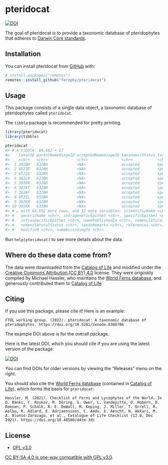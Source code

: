 
<!-- README.md is generated from README.Rmd. Please edit that file -->

# pteridocat

<!-- badges: start -->

[![DOI](https://zenodo.org/badge/474876749.svg)](https://zenodo.org/badge/latestdoi/474876749)
<!-- badges: end -->

The goal of pteridocat is to provide a taxonomic database of
pteridophytes that adheres to [Darwin Core
standards](https://dwc.tdwg.org/).

## Installation

You can install pteridocat from [GitHub](https://github.com/) with:

``` r
# install.packages("remotes")
remotes::install_github("fernphy/pteridocat")
```

## Usage

This package consists of a single data object, a taxonomic database of
pteridophytes called `pteridocat`.

The `tibble` package is recommended for pretty printing.

``` r
library(pteridocat)
library(tibble)

pteridocat
#> # A tibble: 64,602 × 17
#>    taxonID parentNameUsageID acceptedNameUsageID taxonomicStatus taxonRank
#>    <chr>   <chr>             <chr>               <chr>           <chr>    
#>  1 392BH   632BH             <NA>                accepted        species  
#>  2 6F23D   632BH             <NA>                accepted        species  
#>  3 6F226   632BH             <NA>                accepted        species  
#>  4 392L6   632BH             <NA>                accepted        species  
#>  5 392KN   632BH             <NA>                accepted        species  
#>  6 392KT   632BH             <NA>                accepted        species  
#>  7 392KF   632BH             <NA>                accepted        species  
#>  8 6F25L   632BH             <NA>                accepted        species  
#>  9 392KM   632BH             <NA>                accepted        species  
#> 10 392KK   632BH             <NA>                accepted        species  
#> # … with 64,592 more rows, and 12 more variables: scientificName <chr>,
#> #   genericName <chr>, infragenericEpithet <chr>, specificEpithet <chr>,
#> #   infraspecificEpithet <chr>, namePublishedIn <chr>, nomenclaturalCode <chr>,
#> #   nomenclaturalStatus <chr>, taxonRemarks <chr>, references <chr>,
#> #   modified <chr>, nameAccordingTo <chr>
```

Run `help(pteridocat)` to see more details about the data.

## Where do these data come from?

The data were downloaded from the [Catalog of
Life](https://www.catalogueoflife.org/) and modified under the [Creative
Commons Attribution (CC BY)
4.0](https://creativecommons.org/licenses/by/4.0/) license. They were
originally compiled by Michael Hassler, who maintains the [World Ferns
database](https://www.worldplants.de/world-ferns/ferns-and-lycophytes-list),
and generously contributed them to [Catalog of
Life](https://www.catalogueoflife.org/).

## Citing

If you use this package, please cite it! Here is an example:

    FTOL working group. (2022). pteridocat: A taxonomic database of pteridophytes. https://doi.org/10.5281/zenodo.6388786

The example DOI above is for the overall package.

Here is the latest DOI, which you should cite if you are using the
latest version of the package:

[![DOI](https://zenodo.org/badge/474876749.svg)](https://zenodo.org/badge/latestdoi/474876749)

You can find DOIs for older versions by viewing the “Releases” menu on
the right.

You should also cite the [World Ferns
database](https://www.worldplants.de/world-ferns/ferns-and-lycophytes-list)
(contained in [Catalog of Life](https://www.catalogueoflife.org/)),
which forms the basis for `pteridocat`:

    Hassler, M. (2021). Checklist of Ferns and Lycophytes of the World. In O. Bánki, Y. Roskov, M. Döring, G. Ower, L. Vandepitte, D. Hobern, D. Remsen, P. Schalk, R. E. DeWalt, M. Keping, J. Miller, T. Orrell, R. Aalbu, R. Adlard, E. Adriaenssens, C. Aedo, E. Aescht, N. Akkari, M. A. Alonso-Zarazaga, et al., Catalogue of Life Checklist (12.8, Dec 2021). https://doi.org/10.48580/d4tm-3dc

## License

-   [GPL v3.0](LICENSE.md)

[CC BY-SA 4.0 is one-way compatible with GPL
v3.0](https://creativecommons.org/share-your-work/licensing-considerations/compatible-licenses/).
